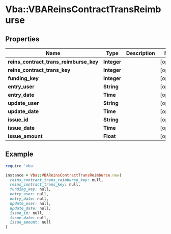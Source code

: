 # Vba::VBAReinsContractTransReimburse

## Properties

| Name | Type | Description | Notes |
| ---- | ---- | ----------- | ----- |
| **reins_contract_trans_reimburse_key** | **Integer** |  | [optional] |
| **reins_contract_trans_key** | **Integer** |  | [optional] |
| **funding_key** | **Integer** |  | [optional] |
| **entry_user** | **String** |  | [optional] |
| **entry_date** | **Time** |  | [optional] |
| **update_user** | **String** |  | [optional] |
| **update_date** | **Time** |  | [optional] |
| **issue_id** | **String** |  | [optional] |
| **issue_date** | **Time** |  | [optional] |
| **issue_amount** | **Float** |  | [optional] |

## Example

```ruby
require 'vba'

instance = Vba::VBAReinsContractTransReimburse.new(
  reins_contract_trans_reimburse_key: null,
  reins_contract_trans_key: null,
  funding_key: null,
  entry_user: null,
  entry_date: null,
  update_user: null,
  update_date: null,
  issue_id: null,
  issue_date: null,
  issue_amount: null
)
```

